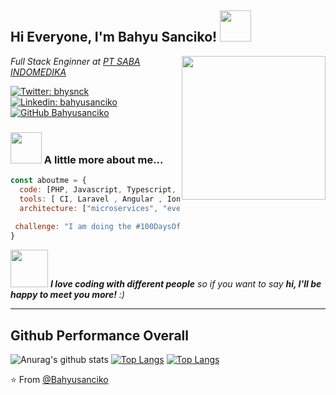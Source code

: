 <h2> Hi Everyone, I'm Bahyu Sanciko! <img src="https://img.icons8.com/cotton/344/laptop-coding.png" width="50"></h2>
<img align='right' src="https://avatars1.githubusercontent.com/u/41245088?s=460&u=baa992aae54c099ac22b91f3781ea0e92ccfb20c&v=4" width="230">
<p><em> Full Stack Enginner at <a href="http://www.unb.br">PT SABA INDOMEDIKA</a>
</em></p>

[![Twitter: bhysnck](https://img.shields.io/twitter/follow/bahyusanciko?style=social)](https://twitter.com/bhysnck)
[![Linkedin: bahyusanciko](https://img.shields.io/badge/-bahyusanciko-blue?style=flat-square&logo=Linkedin&logoColor=white&link=https://www.linkedin.com/in/bahyusanciko/)](https://www.linkedin.com/in/bahyusanciko/)
[![GitHub Bahyusanciko](https://img.shields.io/github/followers/bahyusanciko?label=follow&style=social)](https://github.com/bahyusanciko)


### <img src="https://img.icons8.com/material-two-tone/344/about.png" width="50"> A little more about me...  

```javascript
const aboutme = {
  code: [PHP, Javascript, Typescript, HTML, CSS , Java],
  tools: [ CI, Laravel , Angular , Ionic, Styled-Components, Docker],
  architecture: ["microservices", "event-driven", "design system pattern"],
  
 challenge: "I am doing the #100DaysOfCode challenge focused on typescript"
}
```

<img src="https://img.icons8.com/ios-glyphs/344/developer.png" width="60"> <em><b>I love coding with different people</b> so if you want to say <b>hi, I'll be happy to meet you more!</b> :)</em>

---

## Github Performance Overall
![Anurag's github stats](https://github-readme-stats.vercel.app/api?username=bahyusanciko&show_icons=true&theme=nord)
[![Top Langs](https://github-readme-stats.vercel.app/api/top-langs/?username=bahyusanciko&theme=nord)](https://github.com/bahyusanciko/github-readme-stats)
[![Top Langs](https://github-readme-stats.vercel.app/api/top-langs/?username=bahyusanciko&theme=nord&layout=compact)](https://github.com/bahyusanciko/github-readme-stats)


⭐️ From [@Bahyusanciko](https://github.com/bahyusanciko)
